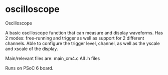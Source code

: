 # oscilloscope
 Oscilloscope
 
 A basic oscilloscope function that can measure and display waveforms.
 Has 2 modes: free-running and trigger as well as support for 2 different channels.
 Able to configure the trigger level, channel, as well as the yscale and xscale of the display.
 
 Main/relevant files are:
 main_cm4.c
 All .h files
 
Runs on PSoC 6 board.
